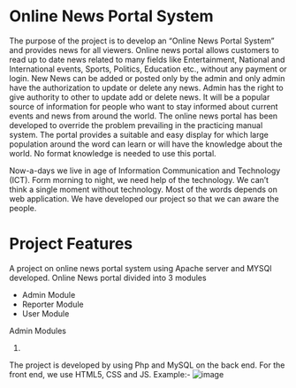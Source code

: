 <h1>Online News Portal System</h1>

The purpose of the project is to develop an “Online News Portal System” and provides news for all viewers. Online news portal allows customers to read up to date news related to many fields like Entertainment, National and International events, Sports, Politics, Education etc., without any payment or login. New News can be added or posted only by the admin and only admin have the authorization to update or delete any news. Admin has the right to give authority to other to update add or delete news. It will be a popular source of information for people who want to stay informed about current events and news from around the world. The online news portal has been developed to override the problem prevailing in the practicing manual system. The portal provides a suitable and easy display for which large population around the word can learn or will have the knowledge about the world. No format knowledge is needed to use this portal.

Now-a-days we live in age of Information Communication and Technology (ICT). Form morning to night, we need help of the technology. We can’t think a single moment without technology. Most of the words depends on web application. We have developed our project so that we can aware the people.
<h1>Project Features</h1>
<p> A project on online news portal system using Apache server and MYSQl developed. Online News portal divided into 3 modules</p>
<ul>
 <li>Admin Module</li>
  <li>Reporter Module</li>
   <li>User Module</li>
</ul>
Admin Modules
<ol>
 <li></li>
</ol>

 The project is developed by using Php and MySQL on the back end. For the front end, we use HTML5, CSS and JS.
 Example:- 
![image](https://github.com/Unique982/Online-News-Portal-System/assets/133880428/03ffccde-7870-4ea1-9193-36d1b4b094e2)

